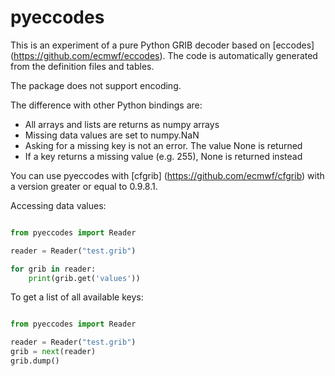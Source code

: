# pyeccodes



This is an experiment of a pure Python GRIB decoder based on [eccodes] (https://github.com/ecmwf/eccodes). The code is automatically generated from the definition files and tables.

The package does not support encoding.

The difference with other Python bindings are:

* All arrays and lists are returns as numpy arrays
* Missing data values are set to numpy.NaN
* Asking for a missing key is not an error. The value None is returned
* If a key returns a missing value  (e.g. 255), None is returned instead

You can use pyeccodes with [cfgrib] (https://github.com/ecmwf/cfgrib) with a version greater or equal to 0.9.8.1.


Accessing data values:

```python

from pyeccodes import Reader

reader = Reader("test.grib")

for grib in reader:
    print(grib.get('values'))

```

To get a list of all available keys:

```python

from pyeccodes import Reader

reader = Reader("test.grib")
grib = next(reader)
grib.dump()


```
